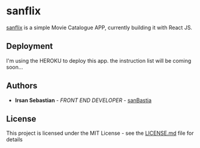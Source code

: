 # sanflix

[sanflix](https://sanbastia-sanflix.herokuapp.com/) is a simple Movie Catalogue APP, currently building it with React JS.


## Deployment
 
 I'm using the HEROKU to deploy this app. the instruction list will be coming soon...

## Authors

* **Irsan Sebastian** - *FRONT END DEVELOPER* - [sanBastia](https://github.com/sanBastia)

## License

This project is licensed under the MIT License - see the [LICENSE.md](LICENSE.md) file for details

